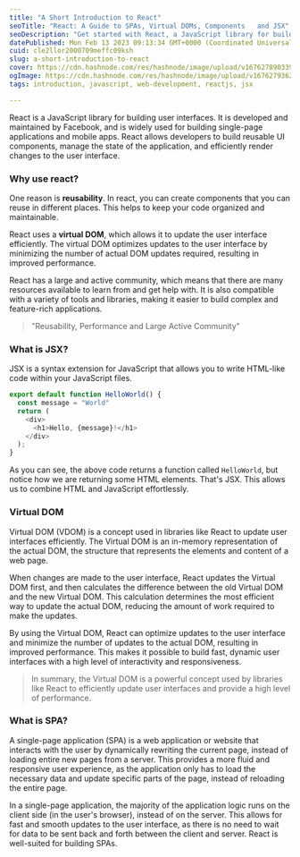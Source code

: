 ```yaml
---
title: "A Short Introduction to React"
seoTitle: "React: A Guide to SPAs, Virtual DOMs, Components   and JSX"
seoDescription: "Get started with React, a JavaScript library for building user interfaces. Discover the benefits of components, Virtual DOM, and SPAs."
datePublished: Mon Feb 13 2023 09:13:34 GMT+0000 (Coordinated Universal Time)
cuid: cle2llor2000709meffc09ksh
slug: a-short-introduction-to-react
cover: https://cdn.hashnode.com/res/hashnode/image/upload/v1676278903398/2597f58a-f644-40de-91d9-51e3203e4024.png
ogImage: https://cdn.hashnode.com/res/hashnode/image/upload/v1676279362637/8733074d-79c6-4bd8-a7d2-86d5ae30767d.png
tags: introduction, javascript, web-development, reactjs, jsx

---
```


React is a JavaScript library for building user interfaces. It is developed and maintained by Facebook, and is widely used for building single-page applications and mobile apps. React allows developers to build reusable UI components, manage the state of the application, and efficiently render changes to the user interface.

### Why use react?

One reason is **reusability**. In react, you can create components that you can reuse in different places. This helps to keep your code organized and maintainable.

React uses a **virtual DOM**, which allows it to update the user interface efficiently. The virtual DOM optimizes updates to the user interface by minimizing the number of actual DOM updates required, resulting in improved performance.

React has a large and active community, which means that there are many resources available to learn from and get help with. It is also compatible with a variety of tools and libraries, making it easier to build complex and feature-rich applications.

> "Reusability, Performance and Large Active Community"

### What is JSX?

JSX is a syntax extension for JavaScript that allows you to write HTML-like code within your JavaScript files.

```javascript
export default function HelloWorld() {
  const message = "World"
  return (
    <div>
      <h1>Hello, {message}!</h1>
    </div>
  );
}
```

As you can see, the above code returns a function called `HelloWorld`, but notice how we are returning some HTML elements. That's JSX. This allows us to combine HTML and JavaScript effortlessly.

### Virtual DOM

Virtual DOM (VDOM) is a concept used in libraries like React to update user interfaces efficiently. The Virtual DOM is an in-memory representation of the actual DOM, the structure that represents the elements and content of a web page.

When changes are made to the user interface, React updates the Virtual DOM first, and then calculates the difference between the old Virtual DOM and the new Virtual DOM. This calculation determines the most efficient way to update the actual DOM, reducing the amount of work required to make the updates.

By using the Virtual DOM, React can optimize updates to the user interface and minimize the number of updates to the actual DOM, resulting in improved performance. This makes it possible to build fast, dynamic user interfaces with a high level of interactivity and responsiveness.

> In summary, the Virtual DOM is a powerful concept used by libraries like React to efficiently update user interfaces and provide a high level of performance.

### What is SPA?

A single-page application (SPA) is a web application or website that interacts with the user by dynamically rewriting the current page, instead of loading entire new pages from a server. This provides a more fluid and responsive user experience, as the application only has to load the necessary data and update specific parts of the page, instead of reloading the entire page.

In a single-page application, the majority of the application logic runs on the client side (in the user's browser), instead of on the server. This allows for fast and smooth updates to the user interface, as there is no need to wait for data to be sent back and forth between the client and server. React is well-suited for building SPAs.